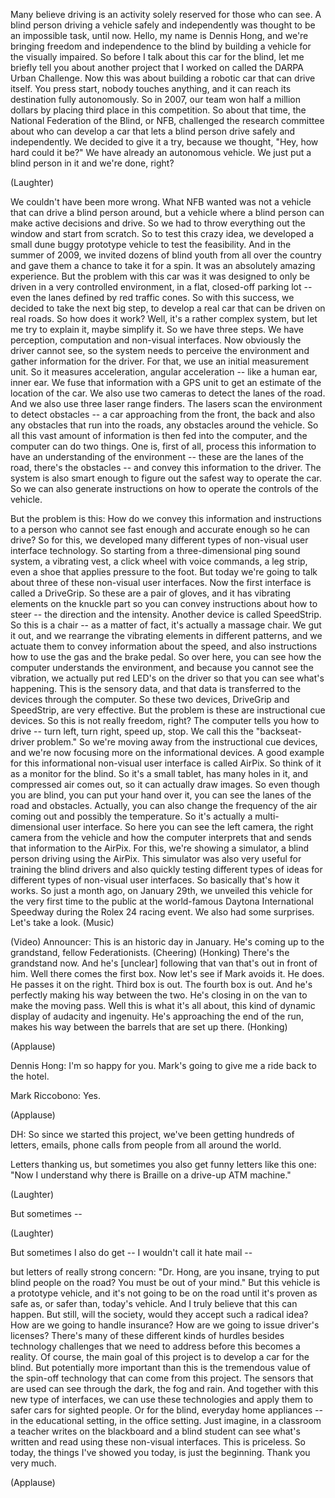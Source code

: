 
Many believe driving is an activity
solely reserved for those who can see.
A blind person driving a vehicle safely and independently
was thought to be an impossible task, until now.
Hello, my name is Dennis Hong,
and we&#39;re bringing freedom and independence to the blind
by building a vehicle for the visually impaired.
So before I talk about this car for the blind,
let me briefly tell you about another project that I worked on
called the DARPA Urban Challenge.
Now this was about building a robotic car
that can drive itself.
You press start, nobody touches anything,
and it can reach its destination fully autonomously.
So in 2007, our team won half a million dollars
by placing third place in this competition.
So about that time,
the National Federation of the Blind, or NFB,
challenged the research committee
about who can develop a car
that lets a blind person drive safely and independently.
We decided to give it a try,
because we thought, &quot;Hey, how hard could it be?&quot;
We have already an autonomous vehicle.
We just put a blind person in it and we&#39;re done, right?

(Laughter)

We couldn&#39;t have been more wrong.
What NFB wanted
was not a vehicle that can drive a blind person around,
but a vehicle where a blind person can make active decisions and drive.
So we had to throw everything out the window
and start from scratch.
So to test this crazy idea,
we developed a small dune buggy prototype vehicle
to test the feasibility.
And in the summer of 2009,
we invited dozens of blind youth from all over the country
and gave them a chance to take it for a spin.
It was an absolutely amazing experience.
But the problem with this car was
it was designed to only be driven in a very controlled environment,
in a flat, closed-off parking lot --
even the lanes defined by red traffic cones.
So with this success,
we decided to take the next big step,
to develop a real car that can be driven on real roads.
So how does it work?
Well, it&#39;s a rather complex system,
but let me try to explain it, maybe simplify it.
So we have three steps.
We have perception, computation
and non-visual interfaces.
Now obviously the driver cannot see,
so the system needs to perceive the environment
and gather information for the driver.
For that, we use an initial measurement unit.
So it measures acceleration, angular acceleration --
like a human ear, inner ear.
We fuse that information with a GPS unit
to get an estimate of the location of the car.
We also use two cameras to detect the lanes of the road.
And we also use three laser range finders.
The lasers scan the environment to detect obstacles --
a car approaching from the front, the back
and also any obstacles that run into the roads,
any obstacles around the vehicle.
So all this vast amount of information is then fed into the computer,
and the computer can do two things.
One is, first of all, process this information
to have an understanding of the environment --
these are the lanes of the road, there&#39;s the obstacles --
and convey this information to the driver.
The system is also smart enough
to figure out the safest way to operate the car.
So we can also generate instructions
on how to operate the controls of the vehicle.

But the problem is this: How do we convey
this information and instructions
to a person who cannot see
fast enough and accurate enough so he can drive?
So for this, we developed many different types
of non-visual user interface technology.
So starting from a three-dimensional ping sound system,
a vibrating vest,
a click wheel with voice commands, a leg strip,
even a shoe that applies pressure to the foot.
But today we&#39;re going to talk about
three of these non-visual user interfaces.
Now the first interface is called a DriveGrip.
So these are a pair of gloves,
and it has vibrating elements on the knuckle part
so you can convey instructions about how to steer --
the direction and the intensity.
Another device is called SpeedStrip.
So this is a chair -- as a matter of fact, it&#39;s actually a massage chair.
We gut it out, and we rearrange the vibrating elements in different patterns,
and we actuate them to convey information about the speed,
and also instructions how to use the gas and the brake pedal.
So over here, you can see
how the computer understands the environment,
and because you cannot see the vibration,
we actually put red LED&#39;s on the driver so that you can see what&#39;s happening.
This is the sensory data,
and that data is transferred to the devices through the computer.
So these two devices, DriveGrip and SpeedStrip,
are very effective.
But the problem is
these are instructional cue devices.
So this is not really freedom, right?
The computer tells you how to drive --
turn left, turn right, speed up, stop.
We call this the &quot;backseat-driver problem.&quot;
So we&#39;re moving away from the instructional cue devices,
and we&#39;re now focusing more
on the informational devices.
A good example for this informational non-visual user interface
is called AirPix.
So think of it as a monitor for the blind.
So it&#39;s a small tablet, has many holes in it,
and compressed air comes out,
so it can actually draw images.
So even though you are blind, you can put your hand over it,
you can see the lanes of the road and obstacles.
Actually, you can also change the frequency of the air coming out
and possibly the temperature.
So it&#39;s actually a multi-dimensional user interface.
So here you can see the left camera, the right camera from the vehicle
and how the computer interprets that and sends that information to the AirPix.
For this, we&#39;re showing a simulator,
a blind person driving using the AirPix.
This simulator was also very useful for training the blind drivers
and also quickly testing different types of ideas
for different types of non-visual user interfaces.
So basically that&#39;s how it works.
So just a month ago,
on January 29th,
we unveiled this vehicle for the very first time to the public
at the world-famous Daytona International Speedway
during the Rolex 24 racing event.
We also had some surprises. Let&#39;s take a look.
(Music)

(Video) Announcer: This is an historic day in January.
He&#39;s coming up to the grandstand, fellow Federationists.
(Cheering)
(Honking)
There&#39;s the grandstand now.
And he&#39;s [unclear] following that van that&#39;s out in front of him.
Well there comes the first box.
Now let&#39;s see if Mark avoids it.
He does. He passes it on the right.
Third box is out. The fourth box is out.
And he&#39;s perfectly making his way between the two.
He&#39;s closing in on the van
to make the moving pass.
Well this is what it&#39;s all about,
this kind of dynamic display of audacity and ingenuity.
He&#39;s approaching the end of the run,
makes his way between the barrels that are set up there.
(Honking)

(Applause)


Dennis Hong: I&#39;m so happy for you.
Mark&#39;s going to give me a ride back to the hotel.

Mark Riccobono: Yes.

(Applause)


DH: So since we started this project,
we&#39;ve been getting hundreds of letters, emails, phone calls
from people from all around the world.

Letters thanking us, but sometimes you also get funny letters like this one:
&quot;Now I understand why there is Braille on a drive-up ATM machine.&quot;

(Laughter)

But sometimes --

(Laughter)

But sometimes I also do get --
I wouldn&#39;t call it hate mail --

but letters of really strong concern:
&quot;Dr. Hong, are you insane,
trying to put blind people on the road?
You must be out of your mind.&quot;
But this vehicle is a prototype vehicle,
and it&#39;s not going to be on the road
until it&#39;s proven as safe as, or safer than, today&#39;s vehicle.
And I truly believe that this can happen.
But still, will the society,
would they accept such a radical idea?
How are we going to handle insurance?
How are we going to issue driver&#39;s licenses?
There&#39;s many of these different kinds of hurdles besides technology challenges
that we need to address before this becomes a reality.
Of course, the main goal of this project
is to develop a car for the blind.
But potentially more important than this
is the tremendous value of the spin-off technology
that can come from this project.
The sensors that are used can see through the dark,
the fog and rain.
And together with this new type of interfaces,
we can use these technologies
and apply them to safer cars for sighted people.
Or for the blind, everyday home appliances --
in the educational setting, in the office setting.
Just imagine, in a classroom a teacher writes on the blackboard
and a blind student can see what&#39;s written and read
using these non-visual interfaces.
This is priceless.
So today, the things I&#39;ve showed you today, is just the beginning.
Thank you very much.

(Applause)

